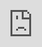 Title: Simple Django deployment part six: domain setup
Description: Setup your Django app's domain name
Slug: simple-django-deployment-6
Date: 2020-04-26 18:00
Category: Django

We're very nearly done deploying our Django app. There's just one more thing we should take care of.
Having a raw IP as our website address is kind of yucky, isn't it?
You're not going to ask your friend, boss, or mum to visit 23.231.147.88 to check out your cool new Django app.
You want a domain name like mycoolwebsite.xyz! Let's finish up our deployment by setting up a domain for our web app.

Here we will learn how to:

- Buy a domain name
- Set up a Cloudflare reverse-proxy
- Adding our domain name to Django prod settings
- Test our setup

A quick note before we start - usually you would do this at the start of the process, right after you create your server,
because setting domain name records can take a long time. The reason we're doing it last in this guide is to make sure that you're confident that your app is working before we start fiddling with DNS. If you've never heard of DNS before, I did a short [blog post](https://mattsegal.dev/dns-for-noobs.html) that explains the basics.

### Buy a domain name

If you already own a domain name for your app your can skip this step.
To get a domain name we need to give someone some money.
We're going to go to [Namecheap](https://www.namecheap.com/) and buy a domain name. Why Namecheap?
Domain name registrars exist to sell domains and occasionally fuck you over by raising prices and trying to sell you crap that you don't need. They're generally a pain, so I did a Google search for "site:reddit.com best domain seller", and the good people of Reddit seemed to hate Namecheap the least.

<div class="loom-embed"><iframe src="https://www.loom.com/embed/ac966d91b0c543cebf076dc0bd6f53cb" frameborder="0" webkitallowfullscreen mozallowfullscreen allowfullscreen style="position: absolute; top: 0; left: 0; width: 100%; height: 100%;"></iframe></div>

### Set up Cloudflare

We're going to use Cloudflare to set up our DNS records. I've written elsewhere on [why I like Cloudflare](https://mattsegal.dev/cloudflare-review.html). TLDR it's pretty easy to use and provides some nice bonus features like caching your static files, SSL encryption and analytics.

All requests to our domain (mycoolwebsite.xyz) are going to pass through Cloudflare's servers, which are running NGINX under the hood. This kind of set up is called a "[reverse proxy](https://en.wikipedia.org/wiki/Reverse_proxy)", because we have a "proxy" (Cloudflare), routing all incoming traffic to our server. This is in contrast to a "forward proxy", which deals will outbound traffic.

<div class="loom-embed"><iframe src="https://www.loom.com/embed/c4d7ae886c8944299ac19a7fd286ee96" frameborder="0" webkitallowfullscreen mozallowfullscreen allowfullscreen style="position: absolute; top: 0; left: 0; width: 100%; height: 100%;"></iframe></div>

... 30 minutes later ...

<div class="loom-embed"><iframe src="https://www.loom.com/embed/c19353063130409799a53a008fb1efee" frameborder="0" webkitallowfullscreen mozallowfullscreen allowfullscreen style="position: absolute; top: 0; left: 0; width: 100%; height: 100%;"></iframe></div>

### Next steps

Alright! We're done! Congratulations, you've deployed a Django app. Just as a quick recap, you've learned how to:

- Use ssh, scp and create SSH keys
- Create a cloud virtual machine
- Set up your cloud VM
- Configure your Django project for deployment
- Deploy your Django project to the server
- Run your web app using Gunicorn and Supervisor
- Set up server logging
- Automate the deployment, server setup and database backups
- Set up your web app's domain name plus SSL and caching using Cloudflare

Now I encourage you to take the things you've learned and write your own Django app and try deploying that.
It will probably break at some point, it always does, but I hope you're able to use the skills that you've
picked up in this guide to debug the problem and fix it.

You've got the basics down, but there is a lot of stuff you can learn about deploying Django and web apps in general.
Some things you might want to look into at some point:

- [Setting up Django logging in production](https://mattsegal.dev/file-logging-django.html)
- [Adding error monitoring](https://mattsegal.dev/sentry-for-django-error-monitoring.html)
- [Adding offline tasks](https://mattsegal.dev/offline-tasks.html)
- [Adding offline scheduled tasks](https://mattsegal.dev/simple-scheduled-tasks.html)
- Start using Git for deployments
- Try using Fabric for deployment scripting
- Implement "continuous delivery" using GitHub actions
- Try using PostgreSQL instead of SQLite
- Try using NGINX instead of (or in addition to) Cloudflare
- Try put your gunicorn server / Django app inside of Docker with Docker Swarm
- Try out media hosting in AWS S3
- Add automated unit tests to your deployment pipeline
- Secure your server fail2ban and a firewall
- Improve your server setup automation with Ansible
- Try a different cloud hosting provider, like AWS or Google Cloud

There's an endless list of stuff you can learn, and there's no need to do it all right now,
but it's there if you're interested.

If you have any feedback on this guide, or questions about the steps, you can email me at mattdsegal@gmail.com.

